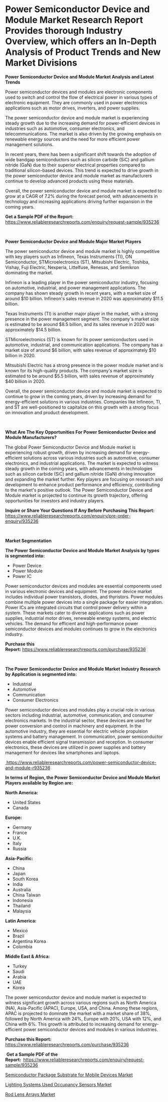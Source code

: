 <p><h1>Power Semiconductor Device and Module Market Research Report Provides thorough Industry Overview, which offers an In-Depth Analysis of Product Trends and New Market Divisions</h1></p><p><strong>Power Semiconductor Device and Module Market Analysis and Latest Trends</strong></p>
<p><p>Power semiconductor devices and modules are electronic components used to switch and control the flow of electrical power in various types of electronic equipment. They are commonly used in power electronics applications such as motor drives, inverters, and power supplies.</p><p>The power semiconductor device and module market is experiencing steady growth due to the increasing demand for power-efficient devices in industries such as automotive, consumer electronics, and telecommunications. The market is also driven by the growing emphasis on renewable energy sources and the need for more efficient power management solutions.</p><p>In recent years, there has been a significant shift towards the adoption of wide bandgap semiconductors such as silicon carbide (SiC) and gallium nitride (GaN) due to their superior electrical properties compared to traditional silicon-based devices. This trend is expected to drive growth in the power semiconductor device and module market as manufacturers continue to develop advanced products using these materials.</p><p>Overall, the power semiconductor device and module market is expected to grow at a CAGR of 7.2% during the forecast period, with advancements in technology and increasing applications driving further expansion in the coming years.</p></p>
<p><strong>Get a Sample PDF of the Report:&nbsp;</strong> <a href="https://www.reliableresearchreports.com/enquiry/request-sample/935236">https://www.reliableresearchreports.com/enquiry/request-sample/935236</a></p>
<p>&nbsp;</p>
<p><strong>Power Semiconductor Device and Module Major Market Players</strong></p>
<p><p>The power semiconductor device and module market is highly competitive with key players such as Infineon, Texas Instruments (TI), ON Semiconductor, STMicroelectronics (ST), Mitsubishi Electric, Toshiba, Vishay, Fuji Electric, Nexperia, Littelfuse, Renesas, and Semikron dominating the market.</p><p>Infineon is a leading player in the power semiconductor industry, focusing on automotive, industrial, and power management applications. The company has shown steady growth in recent years, with a market size of around $10 billion. Infineon's sales revenue in 2020 was approximately $11.5 billion.</p><p>Texas Instruments (TI) is another major player in the market, with a strong presence in the power management segment. The company's market size is estimated to be around $8.5 billion, and its sales revenue in 2020 was approximately $14.5 billion.</p><p>STMicroelectronics (ST) is known for its power semiconductors used in automotive, industrial, and communication applications. The company has a market size of around $6 billion, with sales revenue of approximately $10 billion in 2020.</p><p>Mitsubishi Electric has a strong presence in the power module market and is known for its high-quality products. The company's market size is estimated to be around $5.5 billion, with sales revenue of approximately $40 billion in 2020.</p><p>Overall, the power semiconductor device and module market is expected to continue to grow in the coming years, driven by increasing demand for energy-efficient solutions in various industries. Companies like Infineon, TI, and ST are well-positioned to capitalize on this growth with a strong focus on innovation and product development.</p></p>
<p>&nbsp;</p>
<p><strong>What Are The Key Opportunities For Power Semiconductor Device and Module Manufacturers?</strong></p>
<p><p>The global Power Semiconductor Device and Module market is experiencing robust growth, driven by increasing demand for energy-efficient solutions across various industries such as automotive, consumer electronics, and industrial applications. The market is expected to witness steady growth in the coming years, with advancements in technologies such as silicon carbide (SiC) and gallium nitride (GaN) driving innovation and expanding the market further. Key players are focusing on research and development to enhance product performance and efficiency, contributing to the market's positive outlook. The Power Semiconductor Device and Module market is projected to continue its growth trajectory, offering opportunities for investors and industry players.</p></p>
<p><strong>Inquire or Share Your Questions If Any Before Purchasing This Report:</strong> <a href="https://www.reliableresearchreports.com/enquiry/pre-order-enquiry/935236">https://www.reliableresearchreports.com/enquiry/pre-order-enquiry/935236</a></p>
<p>&nbsp;</p>
<p><strong>Market Segmentation</strong></p>
<p><strong>The Power Semiconductor Device and Module Market Analysis by types is segmented into:</strong></p>
<p><ul><li>Power Device</li><li>Power Module</li><li>Power IC</li></ul></p>
<p><p>Power semiconductor devices and modules are essential components used in various electronic devices and equipment. The power device market includes individual power transistors, diodes, and thyristors. Power modules combine multiple power devices into a single package for easier integration. Power ICs are integrated circuits that control power delivery within a system. These markets cater to diverse applications such as power supplies, industrial motor drives, renewable energy systems, and electric vehicles. The demand for efficient and high-performance power semiconductor devices and modules continues to grow in the electronics industry.</p></p>
<p><strong>Purchase this Report:&nbsp;</strong><a href="https://www.reliableresearchreports.com/purchase/935236">https://www.reliableresearchreports.com/purchase/935236</a></p>
<p>&nbsp;</p>
<p><strong>The Power Semiconductor Device and Module Market Industry Research by Application is segmented into:</strong></p>
<p><ul><li>Industrial</li><li>Automotive</li><li>Communication</li><li>Consumer Electronics</li></ul></p>
<p><p>Power semiconductor devices and modules play a crucial role in various sectors including industrial, automotive, communication, and consumer electronics markets. In the industrial sector, these devices are used for power conversion and control in machinery and equipment. In the automotive industry, they are essential for electric vehicle propulsion systems and battery management. In communication, power semiconductor devices enable efficient signal transmission and reception. In consumer electronics, these devices are utilized in power supplies and battery management for devices like smartphones and laptops.</p></p>
<p><a href="https://www.reliableresearchreports.com/power-semiconductor-device-and-module-r935236">&nbsp;https://www.reliableresearchreports.com/power-semiconductor-device-and-module-r935236</a></p>
<p><strong>In terms of Region, the Power Semiconductor Device and Module Market Players available by Region are:</strong></p>
<p>
    <p> <strong> North America: </strong>
        <ul>
            <li>United States</li>
            <li>Canada</li>
        </ul>
        </p> 
    <p> <strong> Europe: </strong>
        <ul>
            <li>Germany</li>
            <li>France</li>
            <li>U.K.</li>
            <li>Italy</li>
            <li>Russia</li>
        </ul>
        </p> 
    <p> <strong> Asia-Pacific: </strong>
        <ul>
            <li>China</li>
            <li>Japan</li>
            <li>South Korea</li>
            <li>India</li>
            <li>Australia</li>
            <li>China Taiwan</li>
            <li>Indonesia</li>
            <li>Thailand</li>
            <li>Malaysia</li>
        </ul>
        </p> 
    <p> <strong> Latin America: </strong>
        <ul>
            <li>Mexico</li>
            <li>Brazil</li>
            <li>Argentina Korea</li>
            <li>Colombia</li>
        </ul>
        </p> 
    <p> <strong> Middle East & Africa: </strong>
        <ul>
            <li>Turkey</li>
            <li>Saudi</li>
            <li>Arabia</li>
            <li>UAE</li>
            <li>Korea</li>
        </ul>
    </p>
    </p>
<p><p>The power semiconductor device and module market is expected to witness significant growth across various regions such as North America (NA), Asia-Pacific (APAC), Europe, USA, and China. Among these regions, APAC is projected to dominate the market with a market share of 38%, followed by North America with 24%, Europe with 20%, USA with 12%, and China with 6%. This growth is attributed to increasing demand for energy-efficient power semiconductor devices and modules in various industries.</p></p>
<p><strong>Purchase this Report: </strong><a href="https://www.reliableresearchreports.com/purchase/935236">https://www.reliableresearchreports.com/purchase/935236</a></p>
<p>&nbsp;<strong>Get a Sample PDF of the Report:&nbsp;&nbsp;</strong><a href="https://www.reliableresearchreports.com/enquiry/request-sample/935236">https://www.reliableresearchreports.com/enquiry/request-sample/935236</a></p>
<p><strong></strong></p>
<p><p><a href="https://www.linkedin.com/pulse/semiconductor-package-substrate-mobile-devices-market-udj4e">Semiconductor Package Substrate for Mobile Devices Market</a></p><p><a href="https://www.linkedin.com/pulse/lighting-systems-used-occupancy-sensors-market-size-outlook-forecast-4uztf">Lighting Systems Used Occupancy Sensors Market</a></p><p><a href="https://www.linkedin.com/pulse/rod-lens-arrays-market-size-trends-complete-industry-overview-wymlf">Rod Lens Arrays Market</a></p></p>